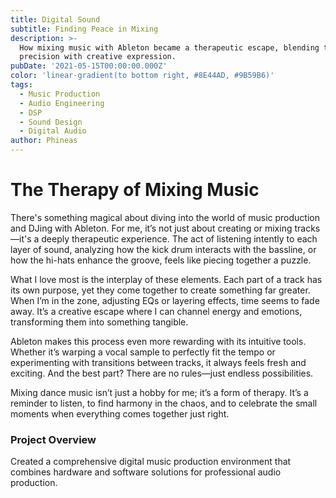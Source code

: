 ```yaml
---
title: Digital Sound
subtitle: Finding Peace in Mixing
description: >-
  How mixing music with Ableton became a therapeutic escape, blending technical
  precision with creative expression.
pubDate: '2021-05-15T00:00:00.000Z'
color: 'linear-gradient(to bottom right, #8E44AD, #9B59B6)'
tags:
  - Music Production
  - Audio Engineering
  - DSP
  - Sound Design
  - Digital Audio
author: Phineas
---
```


# The Therapy of Mixing Music

There's something magical about diving into the world of music production and DJing with Ableton. For me, it’s not just about creating or mixing tracks—it's a deeply therapeutic experience. The act of listening intently to each layer of sound, analyzing how the kick drum interacts with the bassline, or how the hi-hats enhance the groove, feels like piecing together a puzzle.

What I love most is the interplay of these elements. Each part of a track has its own purpose, yet they come together to create something far greater. When I’m in the zone, adjusting EQs or layering effects, time seems to fade away. It’s a creative escape where I can channel energy and emotions, transforming them into something tangible.

Ableton makes this process even more rewarding with its intuitive tools. Whether it’s warping a vocal sample to perfectly fit the tempo or experimenting with transitions between tracks, it always feels fresh and exciting. And the best part? There are no rules—just endless possibilities.

Mixing dance music isn’t just a hobby for me; it’s a form of therapy. It’s a reminder to listen, to find harmony in the chaos, and to celebrate the small moments when everything comes together just right.

### Project Overview

Created a comprehensive digital music production environment that combines hardware and software solutions for professional audio production.
